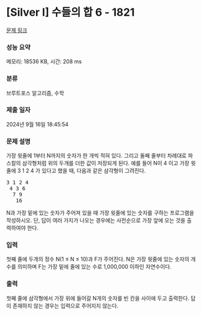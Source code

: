 # [Silver I] 수들의 합 6 - 1821 

[문제 링크](https://www.acmicpc.net/problem/1821) 

### 성능 요약

메모리: 18536 KB, 시간: 208 ms

### 분류

브루트포스 알고리즘, 수학

### 제출 일자

2024년 9월 16일 18:45:54

### 문제 설명

<p>가장 윗줄에 1부터 N까지의 숫자가 한 개씩 적혀 있다. 그리고 둘째 줄부터 차례대로 파스칼의 삼각형처럼 위의 두개를 더한 값이 저장되게 된다. 예를 들어 N이 4 이고 가장 윗 줄에 3 1 2 4 가 있다고 했을 때, 다음과 같은 삼각형이 그려진다.</p>

<pre>3 1 2 4
 4 3 6
  7 9
   16</pre>

<p>N과 가장 밑에 있는 숫자가 주어져 있을 때 가장 윗줄에 있는 숫자를 구하는 프로그램을 작성하시오. 단, 답이 여러 가지가 나오는 경우에는 사전순으로 가장 앞에 오는 것을 출력하여야 한다.</p>

### 입력 

 <p>첫째 줄에 두개의 정수 N(1 ≤ N ≤ 10)과 F가 주어진다. N은 가장 윗줄에 있는 숫자의 개수를 의미하며 F는 가장 밑에 줄에 있는 수로 1,000,000 이하인 자연수이다.</p>

### 출력 

 <p>첫째 줄에 삼각형에서 가장 위에 들어갈 N개의 숫자를 빈 칸을 사이에 두고 출력한다. 답이 존재하지 않는 경우는 입력으로 주어지지 않는다.</p>

